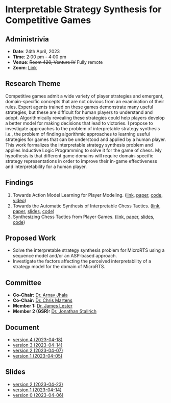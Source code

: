 # Interpretable Strategy Synthesis for Competitive Games

## Administrivia

- **Date**: 24th April, 2023
- **Time**: 2:00 pm - 4:00 pm
- **Venue**: ~~Room 420, Venture IV~~ Fully remote
- **Zoom**: [Link](https://ncsu.zoom.us/j/99342960109?pwd=YTRTdWloV0ZsaUpwQWFLQTE2SkRwQT09)

## Research Theme

Competitive games admit a wide variety of player strategies and emergent, domain-specific concepts that are not obvious
from an examination of their rules. Expert agents trained on these games demonstrate many useful strategies, but these
are difficult for human players to understand and adopt. Algorithmically revealing these strategies could help players
develop a better model for making decisions that lead to victories. I propose to investigate approaches to the problem
of interpretable strategy synthesis i.e., the problem of finding algorithmic approaches to learning useful strategies
for games that can be understood and applied by a human player. This work formalizes the interpretable strategy
synthesis problem and applies Inductive Logic Programming to solve it for the game of chess. My hypothesis is that
different game domains will require domain-specific strategy representations in order to improve their in-game
effectiveness and interpretability for a human player.


## Findings

1. Towards Action Model Learning for Player Modeling. ([link](https://www.aaai.org/ojs/index.php/AIIDE/article/view/7436), [paper](https://abhijeetkrishnan.me/assets/docs/AML_for_Player_Modeling.pdf), [code](https://github.com/AbhijeetKrishnan/aml-for-player-modeling), [video](https://youtu.be/N2rfOBfT-ZE))
2. Towards the Automatic Synthesis of Interpretable Chess Tactics. ([link](https://sites.google.com/view/eaai-ws-2022/program), [paper](https://abhijeetkrishnan.me/assets/docs/Interpretable_Chess_Tactics.pdf), [slides](https://abhijeetkrishnan.me/assets/docs/EAAI_22_Presentation.pdf), [code](https://github.com/AbhijeetKrishnan/tactics))
3. Synthesizing Chess Tactics from Player Games. ([link](https://skatgame.net/mburo/aiide22ws/), [paper](https://abhijeetkrishnan.me/assets/docs/AIIDE_22_Paper_Synthesizing_Chess_Tactics_from_Player_Games.pdf), [slides](https://abhijeetkrishnan.me/assets/docs/AIIDE_22_SG_Presentation.pdf), [code](https://github.com/AbhijeetKrishnan/interpretable-chess-tactics/releases/tag/v1.0))

## Proposed Work

- Solve the interpretable strategy synthesis problem for MicroRTS using a sequence model and/or an ASP-based approach.
- Investigate the factors affecting the perceived interpretability of a strategy model for the domain of MicroRTS.

## Committee
- **Co-Chair:** [Dr. Arnav Jhala](https://www.csc.ncsu.edu/people/ahjhala)
- **Co-Chair:** [Dr. Chris Martens](https://www.convivial.tools/)
- **Member 1:** [Dr. James Lester](https://www.intellimedia.ncsu.edu/people/lester/)
- **Member 2 (GSR):** [Dr. Jonathan Stallrich](https://jonstallrich.com/)

## Document
- [version 4 (2023-04-18)](/prelim/AbhijeetKrishnan-thesis-proposal-v4.pdf)
- [version 3 (2023-04-14)](/prelim/AbhijeetKrishnan-thesis-proposal-v3.pdf)
- [version 2 (2023-04-07)](/prelim/AbhijeetKrishnan-thesis-proposal-v2.pdf)
- [version 1 (2023-04-05)](/prelim/AbhijeetKrishnan-thesis-proposal-v1.pdf)

## Slides

- [version 2 (2023-04-23)](/prelim/main-v3.pdf)
- [version 1 (2023-04-14)](/prelim/main-v2.pdf)
- [version 0 (2023-04-06)](/prelim/main-v1.pdf)
